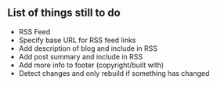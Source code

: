 ## List of things still to do

* RSS Feed
* Specify base URL for RSS feed links
* Add description of blog and include in RSS
* Add post summary and include in RSS
* Add more info to footer (copyright/built with)
* Detect changes and only rebuild if something has changed
